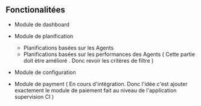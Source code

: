 ## Fonctionalitées

- Module de dashboard
- Module de planification
    * Planifications basées sur les Agents
    * Planifications basées sur les performances des Agents ( Cette partie doit ètre amélioré . Donc revoir les critères de filtre )

- Module de configuration
- Module de payment ( En cours d'intégration. Donc l'idée c'est ajouter exactement le module de paiement fait au niveau de l'application supervision CI )

